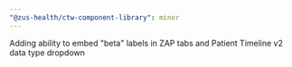 ```yaml
---
"@zus-health/ctw-component-library": minor
---
```


Adding ability to embed "beta" labels in ZAP tabs and Patient Timeline v2 data type dropdown
